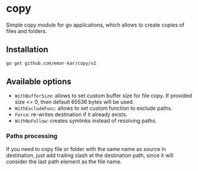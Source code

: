# copy
Simple copy module for go applications, which allows to create copies of files and folders.

## Installation
```bash
go get github.com/emar-kar/copy/v2
```

## Available options

- `WithBufferSize`: allows to set custom buffer size for file copy. If provided size <= 0, then default 65536 bytes will be used.
- `WithExcludeFunc`: allows to set custom function to exclude paths.
- `Force`: re-writes destination if it already exists.
- `WithNoFollow`: creates symlinks instead of resolving paths.

### Paths processing
If you need to copy file or folder with the same name as source in destination, just add trailing slash at the destination path, since it will consider the last path element as the file name.
